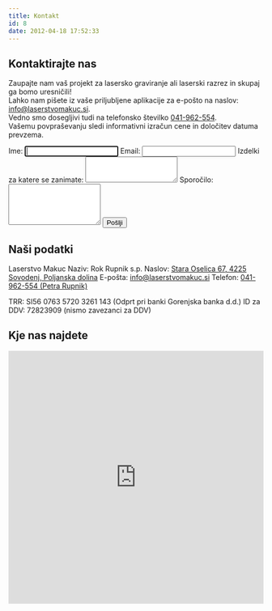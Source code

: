 ```yaml
---
title: Kontakt
id: 8
date: 2012-04-18 17:52:33
---
```


<div class="contact row first">
<div class="col-md-6">
<h2>Kontaktirajte nas</h2>

Zaupajte nam vaš projekt za lasersko graviranje ali laserski razrez in skupaj ga bomo uresničili!</br>Lahko nam pišete iz vaše priljubljene aplikacije za e-pošto na naslov: [info@laserstvomakuc.si](mailto:info@laserstvomakuc.si "info@laserstvomakuc.si").</br> Vedno smo dosegljivi tudi na telefonsko številko <nobr>[041-962-554](tel:+38641962554 "041-962-554")</nobr>.</br> Vašemu povpraševanju sledi informativni izračun cene in določitev datuma prevzema.

<form name="clm" method="POST" data-netlify="true" class="contact-form" action="/kontakt-success">
    <div class="form-group">
        <label for="name">Ime:</label>
        <input class="form-control" id="name" type="text" name="name" autofocus />
        <label for="email">Email:</label>
        <input class="form-control" type="email" id="email" name="email" />
        <label for="products">Izdelki za katere se zanimate:</label>
        <textarea class="form-control" id="products" name="products" rows="3"></textarea>
        <label for="message">Sporočilo:</label>
        <textarea class="form-control" id="message" name="message" rows="5"></textarea>
        <button type="submit" class="btn btn-primary btn-lg">Pošlji</button>
    </div>
</form>

</div>

<div class="col-md-6">
<h2>Naši podatki</h2>

Laserstvo Makuc
Naziv: Rok Rupnik s.p.
Naslov: [Stara Oselica 67, 4225 Sovodenj, Poljanska dolina](https://goo.gl/maps/ssiJV4cd5Lr "Stara Oselica 67, 4225 Sovodenj")
E-pošta: [info@laserstvomakuc.si](mailto:info@laserstvomakuc.si "info@laserstvomakuc.si")
Telefon: [041-962-554 (Petra Rupnik)](tel:+38641962554 "041-962-554")

TRR: SI56 0763 5720 3261 143 (Odprt pri banki Gorenjska banka d.d.)
ID za DDV: 72823909 (nismo zavezanci za DDV)
</div>
</div>

<div class="contact last">
<h2>Kje nas najdete</h2>
<iframe src="https://www.google.com/maps/embed?pb=!1m18!1m12!1m3!1d3418.9348710892223!2d14.051971915802428!3d46.09393769922244!2m3!1f0!2f0!3f0!3m2!1i1024!2i768!4f13.1!3m3!1m2!1s0x477ae7eade87ffab%3A0x47fe15e1a6abcdf9!2sLaserstvo+Makuc!5e1!3m2!1sen!2ssi!4v1557086835886!5m2!1sen!2ssi" frameborder="0" marginwidth="0" marginheight="0" scrolling="no" width="100%" height="500px"></iframe>
</div>
